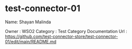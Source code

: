 # test-connector-01

Name: Shayan Malinda

Owner : WSO2
Category : Test Category
Documentation Url : https://github.com/test-connector-store/test-connector-01/edit/main/README.md
